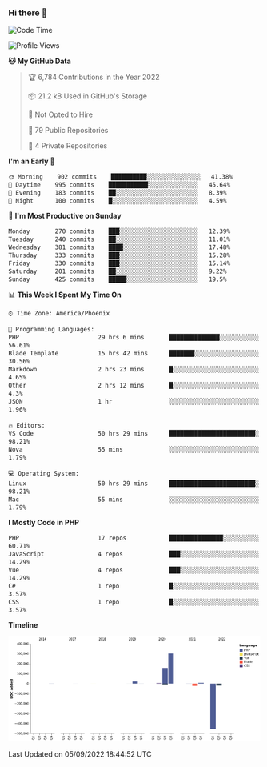 ### Hi there 👋

<!--START_SECTION:waka-->
![Code Time](http://img.shields.io/badge/Code%20Time-7%2C420%20hrs%2051%20mins-blue)

![Profile Views](http://img.shields.io/badge/Profile%20Views-1-blue)

**🐱 My GitHub Data** 

> 🏆 6,784 Contributions in the Year 2022
 > 
> 📦 21.2 kB Used in GitHub's Storage 
 > 
> 🚫 Not Opted to Hire
 > 
> 📜 79 Public Repositories 
 > 
> 🔑 4 Private Repositories  
 > 
**I'm an Early 🐤** 

```text
🌞 Morning    902 commits    ██████████░░░░░░░░░░░░░░░   41.38% 
🌆 Daytime    995 commits    ███████████░░░░░░░░░░░░░░   45.64% 
🌃 Evening    183 commits    ██░░░░░░░░░░░░░░░░░░░░░░░   8.39% 
🌙 Night      100 commits    █░░░░░░░░░░░░░░░░░░░░░░░░   4.59%

```
📅 **I'm Most Productive on Sunday** 

```text
Monday       270 commits    ███░░░░░░░░░░░░░░░░░░░░░░   12.39% 
Tuesday      240 commits    ██░░░░░░░░░░░░░░░░░░░░░░░   11.01% 
Wednesday    381 commits    ████░░░░░░░░░░░░░░░░░░░░░   17.48% 
Thursday     333 commits    ███░░░░░░░░░░░░░░░░░░░░░░   15.28% 
Friday       330 commits    ███░░░░░░░░░░░░░░░░░░░░░░   15.14% 
Saturday     201 commits    ██░░░░░░░░░░░░░░░░░░░░░░░   9.22% 
Sunday       425 commits    █████░░░░░░░░░░░░░░░░░░░░   19.5%

```


📊 **This Week I Spent My Time On** 

```text
⌚︎ Time Zone: America/Phoenix

💬 Programming Languages: 
PHP                      29 hrs 6 mins       ██████████████░░░░░░░░░░░   56.61% 
Blade Template           15 hrs 42 mins      ███████░░░░░░░░░░░░░░░░░░   30.56% 
Markdown                 2 hrs 23 mins       █░░░░░░░░░░░░░░░░░░░░░░░░   4.65% 
Other                    2 hrs 12 mins       █░░░░░░░░░░░░░░░░░░░░░░░░   4.3% 
JSON                     1 hr                ░░░░░░░░░░░░░░░░░░░░░░░░░   1.96%

🔥 Editors: 
VS Code                  50 hrs 29 mins      ████████████████████████░   98.21% 
Nova                     55 mins             ░░░░░░░░░░░░░░░░░░░░░░░░░   1.79%

💻 Operating System: 
Linux                    50 hrs 29 mins      ████████████████████████░   98.21% 
Mac                      55 mins             ░░░░░░░░░░░░░░░░░░░░░░░░░   1.79%

```

**I Mostly Code in PHP** 

```text
PHP                      17 repos            ███████████████░░░░░░░░░░   60.71% 
JavaScript               4 repos             ███░░░░░░░░░░░░░░░░░░░░░░   14.29% 
Vue                      4 repos             ███░░░░░░░░░░░░░░░░░░░░░░   14.29% 
C#                       1 repo              █░░░░░░░░░░░░░░░░░░░░░░░░   3.57% 
CSS                      1 repo              █░░░░░░░░░░░░░░░░░░░░░░░░   3.57%

```


**Timeline**

![Chart not found](https://raw.githubusercontent.com/mikebronner/mikebronner/master/charts/bar_graph.png) 


 Last Updated on 05/09/2022 18:44:52 UTC
<!--END_SECTION:waka-->

<!--
**mikebronner/mikebronner** is a ✨ _special_ ✨ repository because its `README.md` (this file) appears on your GitHub profile.

Here are some ideas to get you started:

- 🔭 I’m currently working on ...
- 🌱 I’m currently learning ...
- 👯 I’m looking to collaborate on ...
- 🤔 I’m looking for help with ...
- 💬 Ask me about ...
- 📫 How to reach me: ...
- 😄 Pronouns: ...
- ⚡ Fun fact: ...
-->
